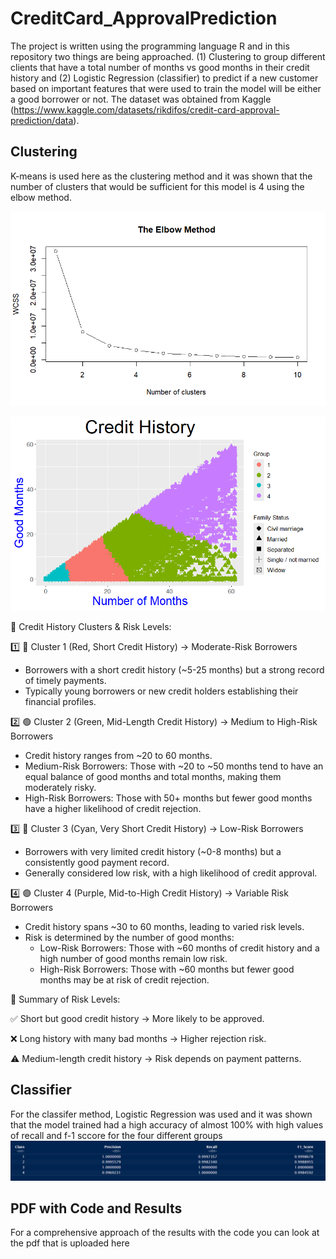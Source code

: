 # CreditCard_ApprovalPrediction
The project is written using the programming language R and in this repository two things are being approached. (1) Clustering to group different clients that have a total number of months vs good months in their credit history and (2) Logistic Regression (classifier) to predict if a new customer based on important features that were used to train the model will be either a good borrower or not. The dataset was obtained from Kaggle (https://www.kaggle.com/datasets/rikdifos/credit-card-approval-prediction/data).

## Clustering ##
K-means is used here as the clustering method and it was shown that the number of clusters that would be sufficient for this model is 4 using the elbow method.

![](wcss.png)


![](credit_history_group.png)

📌 Credit History Clusters & Risk Levels:

1️⃣ 🔴 Cluster 1 (Red, Short Credit History) → Moderate-Risk Borrowers
- Borrowers with a short credit history (~5-25 months) but a strong record of timely payments.
- Typically young borrowers or new credit holders establishing their financial profiles.
  
2️⃣ 🟢 Cluster 2 (Green, Mid-Length Credit History) → Medium to High-Risk Borrowers
- Credit history ranges from ~20 to 60 months.
- Medium-Risk Borrowers: Those with ~20 to ~50 months tend to have an equal balance of good months and total months, making them moderately risky.
- High-Risk Borrowers: Those with 50+ months but fewer good months have a higher likelihood of credit rejection.
  
3️⃣ 🔵 Cluster 3 (Cyan, Very Short Credit History) → Low-Risk Borrowers
- Borrowers with very limited credit history (~0-8 months) but a consistently good payment record.
- Generally considered low risk, with a high likelihood of credit approval.
  
4️⃣ 🟣 Cluster 4 (Purple, Mid-to-High Credit History) → Variable Risk Borrowers
- Credit history spans ~30 to 60 months, leading to varied risk levels.
- Risk is determined by the number of good months:
  - Low-Risk Borrowers: Those with ~60 months of credit history and a high number of good months remain low risk.
  - High-Risk Borrowers: Those with ~60 months but fewer good months may be at risk of credit rejection.

🚀 Summary of Risk Levels:

✅ Short but good credit history → More likely to be approved.

❌ Long history with many bad months → Higher rejection risk.

⚠️ Medium-length credit history → Risk depends on payment patterns.

## Classifier ##
For the classifer method, Logistic Regression was used and it was shown that the model trained had a high accuracy of almost 100% with high values of recall and f-1 sccore for the four different groups
![](important_values.png)

## PDF with Code and Results ##
For a comprehensive approach of the results with the code you can look at the pdf that is uploaded here [](https://github.com/rubino1996/CreditCard_ApprovalPrediction/blob/main/creditcard-clustering-classifier.pdf)


